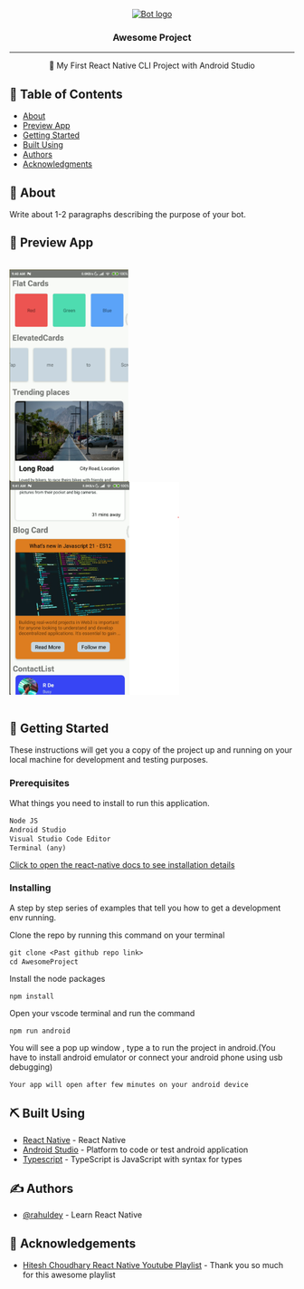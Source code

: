 <p align="center">
  <a href="" rel="noopener">
 <img width=300px height=200px src="https://reactjs.org/logo-og.png" alt="Bot logo"></a>
</p>

<h3 align="center">Awesome Project</h3>

---

<p align="center"> 🤖 My First React Native CLI Project with Android Studio
    <br> 
</p>

## 📝 Table of Contents

- [About](#about)
- [Preview App](#preview)
- [Getting Started](#getting_started)
- [Built Using](#built_using)
- [Authors](#authors)
- [Acknowledgments](#acknowledgement)

## 🧐 About <a name = "about"></a>

Write about 1-2 paragraphs describing the purpose of your bot.

## 🎥 Preview App <a name = "preview"></a>

<br>

<div>
<img align="center"  width="210" src="./Screenshots/preview 01.png" alt="Preview 1"  />
<img align="center" width="300" src="./Screenshots/preview 02.png" alt="Preview 2"  />
</div>

<br>

## 🏁 Getting Started <a name = "getting_started"></a>

These instructions will get you a copy of the project up and running on your local machine for development and testing purposes.

### Prerequisites

What things you need to install to run this application.

```
Node JS
Android Studio
Visual Studio Code Editor
Terminal (any)
```

[Click to open the react-native docs to see installation details](https://reactnative.dev/docs/environment-setup)

### Installing

A step by step series of examples that tell you how to get a development env running.

Clone the repo by running this command on your terminal

```
git clone <Past github repo link>
cd AwesomeProject
```

Install the node packages

```
npm install
```

Open your vscode terminal and run the command

```
npm run android
```

You will see a pop up window , type a to run the project in android.(You have to install android emulator or connect your android phone using usb debugging)

```
Your app will open after few minutes on your android device
```

## ⛏️ Built Using <a name = "built_using"></a>

- [React Native](https://reactnative.dev/) - React Native
- [Android Studio](https://developer.android.com/studio/) - Platform to code or test android application
- [Typescript](https://www.typescriptlang.org/) - TypeScript is JavaScript with syntax for types

## ✍️ Authors <a name = "authors"></a>

- [@rahuldey](https://github.com/Rahul8320) - Learn React Native

## 🎉 Acknowledgements <a name = "acknowledgement"></a>

- [Hitesh Choudhary React Native Youtube Playlist](https://www.youtube.com/playlist?list=PLRAV69dS1uWSjBBJ-egNNOd4mdblt1P4c) - Thank you so much for this awesome playlist
